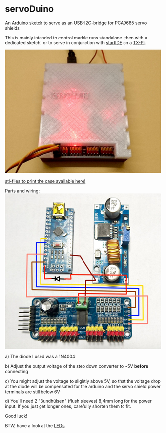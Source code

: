 # servoDuino
An [Arduino sketch](https://github.com/PeterDHabermehl/servoDuino/raw/master/servoDuino/servoDuino.ino) to serve as an USB-I2C-bridge for PCA9685 servo shields

This is mainly intended to control marble runs standalone (then with a dedicated sketch) or to serve in conjunction with [startIDE](https://github.com/PeterDHabermehl/startIDE) on a [TX-Pi](https://github.com/harbaum/tx-pi).

![servoDuino](https://github.com/PeterDHabermehl/servoDuino/blob/master/Bilder/DSC_1339.JPG)

[stl-files to print the case available here!](https://github.com/PeterDHabermehl/servoDuino/tree/master/stl)

Parts and wiring:
![wiring](https://github.com/PeterDHabermehl/servoDuino/blob/master/Bilder/DSC_1334_Wiring.jpg)


a) The diode I used was a 1N4004


b) Adjust the output voltage of the step down converter to ~5V **before** connecting


c) You might adjust the voltage to slightly above 5V, so that the voltage drop at the diode will be compensated for the arduino and the servo shield power terminals are still below 6V


d) You'll need 2 "Bundhülsen" (flush sleeves) 8,4mm long for the power input. If you just get longer ones, carefully shorten them to fit.

Good luck!

BTW, have a look at the [LEDs](https://github.com/PeterDHabermehl/servoDuino/blob/master/Doku/LEDs.pdf)



